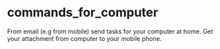 # commands_for_computer
From email (e.g from mobile) send tasks for your computer at home. Get your attachment from computer to your mobile phone.
